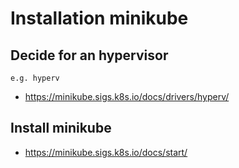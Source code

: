 # Installation minikube 

## Decide for an hypervisor 

```
e.g. hyperv 

```

  * https://minikube.sigs.k8s.io/docs/drivers/hyperv/

## Install minikube 

  * https://minikube.sigs.k8s.io/docs/start/
